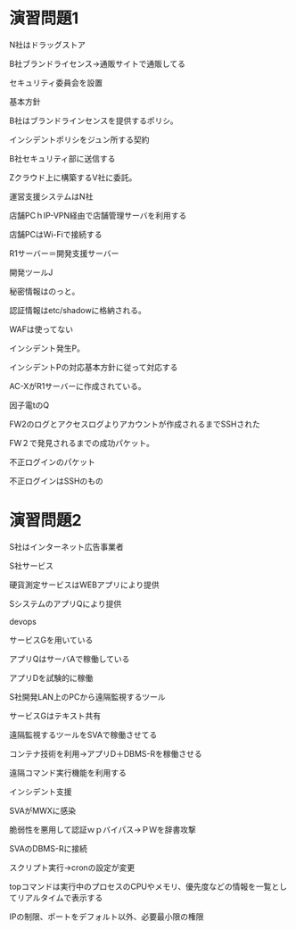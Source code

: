 # 演習問題1

N社はドラッグストア

B社ブランドライセンス→通販サイトで通販してる

セキュリティ委員会を設置

基本方針

B社はブランドラインセンスを提供するポリシ。

インシデントポリシをジュン所する契約

B社セキュリティ部に送信する

Zクラウド上に構築するV社に委託。

運営支援システムはN社

店舗PCｈIP-VPN経由で店舗管理サーバを利用する

店舗PCはWi-Fiで接続する

R1サーバー＝開発支援サーバー

開発ツールJ

秘密情報はのっと。

認証情報はetc/shadowに格納される。

WAFは使ってない

インシデント発生P。

インシデントPの対応基本方針に従って対応する

AC-XがR1サーバーに作成されている。

因子電tのQ

FW2のログとアクセスログよりアカウントが作成されるまでSSHされた

FW２で発見されるまでの成功パケット。

不正ログインのパケット

不正ログインはSSHのもの

# 演習問題2

S社はインターネット広告事業者

S社サービス

硬貨測定サービスはWEBアプリにより提供

SシステムのアプリQにより提供

devops

サービスGを用いている

アプリQはサーバAで稼働している

アプリDを試験的に稼働

S社開発LAN上のPCから遠隔監視するツール

サービスGはテキスト共有

遠隔監視するツールをSVAで稼働させてる

コンテナ技術を利用→アプリD＋DBMS-Rを稼働させる

遠隔コマンド実行機能を利用する

インシデント支援

SVAがMWXに感染

脆弱性を悪用して認証ｗｐバイパス→ＰＷを辞書攻撃

SVAのDBMS-Rに接続

スクリプト実行→cronの設定が変更


topコマンドは実行中のプロセスのCPUやメモリ、優先度などの情報を一覧としてリアルタイムで表示する

IPの制限、ポートをデフォルト以外、必要最小限の権限

